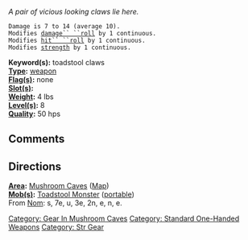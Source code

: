 *A pair of vicious looking claws lie here.*

`Damage is 7 to 14 (average 10).`  
`Modifies `[`damage`` ``roll`](Damage_Roll.md "wikilink")` by 1 continuous.`  
`Modifies `[`hit`` ``roll`](Hit_Roll.md "wikilink")` by 1 continuous.`  
`Modifies `[`strength`](Strength.md "wikilink")` by 1 continuous.`

**Keyword(s):** toadstool claws  
**[Type](:Category:_Object_Types.md "wikilink"):**
[weapon](:Category:_Melee_Weapons.md "wikilink")  
**[Flag(s)](:Category:_Object_Flags.md "wikilink"):** none  
**[Slot(s)](Object_Slots.md "wikilink"):** <wielded>  
**[Weight](Object_Weight.md "wikilink"):** 4 lbs  
**[Level(s)](Object_Level.md "wikilink"):** 8  
**[Quality](Object_Quality.md "wikilink"):** 50 hps  

## Comments

## Directions

**[Area](:Category:_Areas.md "wikilink"):** [Mushroom
Caves](:Category:_Mushroom_Caves.md "wikilink")
([Map](Mushroom_Caves_Map.md "wikilink"))  
**[Mob(s)](:Category:_Mobs.md "wikilink"):** [Toadstool
Monster](Toadstool_Monster "wikilink")
([portable](Teleport.md "wikilink"))  
From [Nom](Nom "wikilink"): s, 7e, u, 3e, 2n, e, n, e.

[Category: Gear In Mushroom
Caves](Category:_Gear_In_Mushroom_Caves "wikilink") [Category: Standard
One-Handed Weapons](Category:_Standard_One-Handed_Weapons "wikilink")
[Category: Str Gear](Category:_Str_Gear "wikilink")
